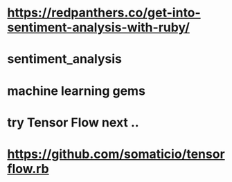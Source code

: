 # https://redpanthers.co/get-into-sentiment-analysis-with-ruby/

# sentiment_analysis
# machine learning gems
# try Tensor Flow next ..
# https://github.com/somaticio/tensorflow.rb
